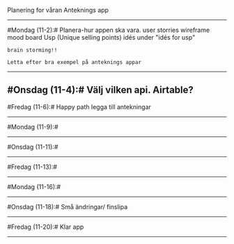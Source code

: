 Planering for våran Anteknings app

--------------------------
#Mondag (11-2):#
    Planera-hur appen ska vara.
    user storries
    wireframe
    mood board
    Usp (Unique selling points)
        idés under "idés for usp"
    
    brain storming!!

    Letta efter bra exempel på anteknings appar

--------------------------
#Onsdag (11-4):#
    Välj vilken api. Airtable?
--------------------------
#Fredag (11-6):#
    Happy path legga till antekningar

--------------------------
#Mondag (11-9):#

--------------------------
#Onsdag (11-11):#

--------------------------
#Fredag (11-13):#

--------------------------
#Mondag (11-16):#

--------------------------
#Onsdag (11-18):#
    Små ändringar/ finslipa

--------------------------
#Fredag (11-20):#
    Klar app

--------------------------